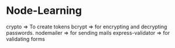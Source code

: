 # Node-Learning

crypto => To create tokens
bcrypt => for encrypting and decrypting passwords.
nodemailer => for sending mails
express-validator => for validating forms
